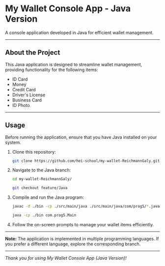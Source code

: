 # My Wallet Console App - Java Version

A console application developed in Java for efficient wallet management.

---

## About the Project

This Java application is designed to streamline wallet management, providing functionality for the following items:

- ID Card
- Money
- Credit Card
- Driver's License
- Business Card
- ID Photo

---

## Usage

Before running the application, ensure that you have Java installed on your system.

1. Clone this repository:

    ```bash
    git clone https://github.com/hei-school/my-wallet-ReichmannGaly.git
    ```

2. Navigate to the Java branch:

    ```bash
    cd my-wallet-ReichmannGaly/
    
    git checkout feature/Java
    ```

3. Compile and run the Java program:

    ```bash
    javac -d ./bin -cp ./src/main/java ./src/main/java/com/prog5/*.java
   
    java -cp ./bin com.prog5.Main
    ```

4. Follow the on-screen prompts to manage your wallet items efficiently.

---

**Note:** The application is implemented in multiple programming languages. If you prefer a different language, explore the corresponding branch.

---

*Thank you for using My Wallet Console App (Java Version)!*
